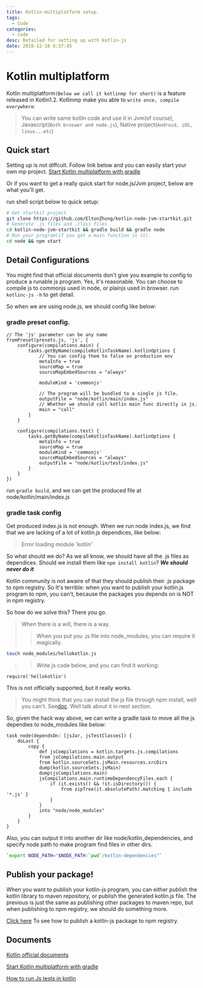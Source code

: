 ```yaml
---
title: Kotlin-multiplatform setup.
tags:
  - Code
categories:
  - code
desc: Detailed for setting up with kotlin-js
date: 2018-12-18 6:37:45
---
```


# Kotlin multiplatform
Kotlin multiplatform`(Below we call it kotlinmp for short)` is a feature released in Kotlin1.2. Kotlinmp make you able to `write once, compile everywhere`:
> You can write same kotlin code and use it in Jvm(of course), Javascript(`Both broswer and node.js`), Native project(`Android, iOS, linux...etc`)

## Quick start

Setting up is not diffcult. Follow link below and you can easily start your own mp project.
[Start Kotlin multiplatform with gradle](https://www.kotlincn.net/docs/reference/building-mpp-with-gradle.html#setting-up-a-multiplatform-project)


Or if you want to get a really quick start for node.js/Jvm project, below are what you'll get.

run shell script below to quick setup:
```sh
# Get startkit project
git clone https://github.com/EltonZhong/kotlin-node-jvm-startkit.git
# Generate .js files and .class files
cd kotlin-node-jvm-startkit && gradle build && gradle node
# Run your program(if you got a main function in it).
cd node && npm start
```

## Detail Configurations
You might find that official documents don't give you example to config to produce a runable js program. Yes, it's reasonable. You can choose to compile js to commonjs used in node, or plainjs used in browser.
run `kotlinc-js -h` to get detail.

So when we are using node.js, we should config like below:

### gradle preset config.
```
// The 'js' parameter can be any name
fromPreset(presets.js, 'js', {
    configure(compilations.main) {
        tasks.getByName(compileKotlinTaskName).kotlinOptions {
            // You can config them to false on production env
            metaInfo = true
            sourceMap = true
            sourceMapEmbedSources = "always"

            moduleKind = 'commonjs'

            // The program will be bundled to a single js file.
            outputFile = "node/kotlin/main/index.js"
            // Whether we should call kotlin main func directly in js.
            main = "call"
        }
    }

    configure(compilations.test) {
        tasks.getByName(compileKotlinTaskName).kotlinOptions {
            metaInfo = true
            sourceMap = true
            moduleKind = 'commonjs'
            sourceMapEmbedSources = "always"
            outputFile = "node/kotlin/test/index.js"
        }
    }
})

```
run `gradle build`, and we can get the produced file at node/kotlin/main/index.js
### gradle task config
Get produced index.js is not enough. When we run node index.js, we find that we are lacking of a lot of kotlin.js dependices, like below:
> Error loading module 'kotlin'

So what should we do? As we all know, we should have all the .js files as dependices. Should we install them like `npm install kotlin`?
***We should never do it***

Kotlin community is not awaire of that they should publish their .js package to npm registry. So It's terrible: when you want to publish your kotlin.js program to npm, you can't, because the packages you depends on is NOT in npm registry.

So how do we solve this?
There you go.

> When there is a will, there is a way.
>> When you put you .js file into node_modules, you can require it magically.
```sh
touch node_modules/hellokotlin.js
```

>> Write js code below, and you can find it working:
 ```
require('hellokotlin')
```

This is not officially supported, but it really works.

>You might think that you can install the js file through npm install, well you can't. See[doc](https://docs.npmjs.com/cli/install). Well talk about it in next section.


So, given the hack way above, we can write a gradle task to move all the js dependies to node_modules like below:
```grovvy
task node(dependsOn: [jsJar, jsTestClasses]) {
    doLast {
        copy {
            def jsCompilations = kotlin.targets.js.compilations
            from jsCompilations.main.output
            from kotlin.sourceSets.jsMain.resources.srcDirs
            dump(kotlin.sourceSets.jsMain)
            dump(jsCompilations.main)
            jsCompilations.main.runtimeDependencyFiles.each {
                if (it.exists() && !it.isDirectory()) {
                    from zipTree(it.absolutePath).matching { include '*.js' }
                }
            }
            into "node/node_modules"
        }
    }
}
```
Also, you can output it into another dir like node/kotlin_dependencies, and specify node path to make program find files in other dirs. 

```sh
`export NODE_PATH="$NODE_PATH:`pwd`/kotlin-dependencies"`
```

## Publish your package!
When you want to publish your kotlin-js program, you can either publish the kotlin library to maven repository, or publish the generated kotlin.js file. The previous is just the same as publishing other packages to maven repo, but when publishing to npm registry, we should do something more.

[Click here](https://therollingstones.cn/2018/12/18/code/kotlin/Publish/) To see how to publish a kotlin-js package to npm registry.

## Documents
[Kotlin official documents ](https://www.kotlincn.net/docs/reference/multiplatform.html)

[Start Kotlin multiplatform with gradle](https://www.kotlincn.net/docs/reference/building-mpp-with-gradle.html#setting-up-a-multiplatform-project)

[How to run Js tests in kotlin](https://blog.kotlin-academy.com/kotlin-js-configuration-made-simple-ef0e361fcd4)
